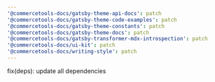 ```yaml
---
'@commercetools-docs/gatsby-theme-api-docs': patch
'@commercetools-docs/gatsby-theme-code-examples': patch
'@commercetools-docs/gatsby-theme-constants': patch
'@commercetools-docs/gatsby-theme-docs': patch
'@commercetools-docs/gatsby-transformer-mdx-introspection': patch
'@commercetools-docs/ui-kit': patch
'@commercetools-docs/writing-style': patch
---
```


fix(deps): update all dependencies
